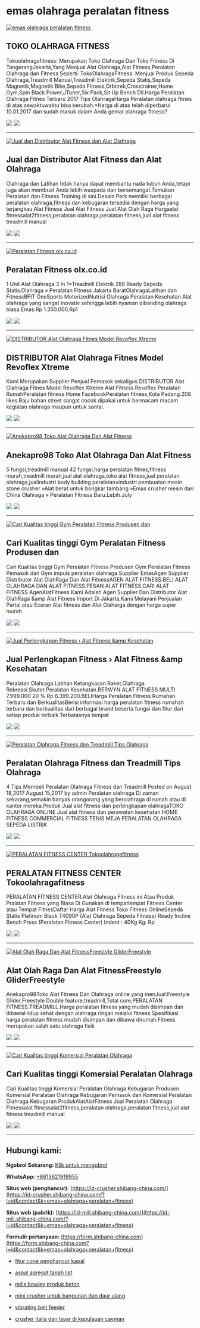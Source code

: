 # emas olahraga peralatan fitness

<a href="https://swt.shibang-china.com/?l=id&img&k=emas+olahraga+peralatan+fitness" target="_blank">![emas olahraga peralatan fitness](http://static.shibang-china.com/all-800x300/40.jpg)</a>

## TOKO OLAHRAGA FITNESS
Tokoolahragafitness: Merupakan Toko Olahraga Dan Toko Fitness Di TangerangJakarta,Yang Menjual Alat Olahraga,Alat Fitness,Peralatan Olahraga dan Fitness Seperti: TokoOlahragaFitness: Menjual Produk Sepeda Olahraga,Treadmill Manual,Treadmill Elektrik,Sepeda Statis,Sepeda Magnetik,Magnetik Bike,Sepeda Fitness,Orbitrek,Crosstrainer,Home Gym,Spin Black Power,JToner,Six Pack,Sit Up Bench Dll.Harga Peralatan Olahraga Fitnes Terbaru 2017 Tips OlahragaHarga Peralatan olahraga fitnes di atas sewaktuwaktu bisa berubah.*Harga di atas telah diperbarui 10.01.2017 dan sudah masuk dalam Anda gemar olahraga fitness?


<a href="https://whatsapp.shibangsoft.com/WhatsApp.php" target="_blank" title="WhatsApp">![](http://static.shibang-china.com/icon/whatsapp.png)</a> <a href="https://swt.shibang-china.com/?l=id&icon&k=emas+olahraga+peralatan+fitness" target="_blank">![](http://static.shibang-china.com/icon/chat-id.png)</a>

---

<a href="https://swt.shibang-china.com/?l=id&img&k=emas+olahraga+peralatan+fitness" target="_blank">![Jual dan Distributor Alat Fitness dan Alat Olahraga](http://static.shibang-china.com/all-800x300/154.jpg)</a>

## Jual dan Distributor Alat Fitness dan Alat Olahraga
Olahraga dan Latihan tidak hanya dapat membantu nada tubuh Anda,tetapi juga akan membuat Anda lebih waspada dan bersemangat.Temukan Peralatan dan Fitness Training di sini.Desain Park memiliki berbagai peralatan olahraga,fitness dan kebugaran tersedia dengan harga yang terjangkau.Alat Fitness Jual Alat Fitness Jual Alat Olah Raga Hargaalat fitnessalat2fitness,peralatan olahraga,peralatan fitness,jual alat fitness treadmill manual


<a href="https://whatsapp.shibangsoft.com/WhatsApp.php" target="_blank" title="WhatsApp">![](http://static.shibang-china.com/icon/whatsapp.png)</a> <a href="https://swt.shibang-china.com/?l=id&icon&k=emas+olahraga+peralatan+fitness" target="_blank">![](http://static.shibang-china.com/icon/chat-id.png)</a>

---

<a href="https://swt.shibang-china.com/?l=id&img&k=emas+olahraga+peralatan+fitness" target="_blank">![Peralatan Fitness olx.co.id](http://static.shibang-china.com/all-800x300/453.jpg)</a>

## Peralatan Fitness olx.co.id
1 Unit Alat Olahraga 3 In 1=Treadmill Elektrik 288 Ready Sepeda Statis.Olahraga » Peralatan Fitness Jakarta BaratOlahragaLatihan dan FitnessBFIT OneSports MotorizedNutrisi Olahraga Peralatan Kesehatan Alat olahraga yang sangat inovativ sehingga lebih nyaman dibanding olahraga biasa.Emas.Rp 1.350.000,Rp1


<a href="https://whatsapp.shibangsoft.com/WhatsApp.php" target="_blank" title="WhatsApp">![](http://static.shibang-china.com/icon/whatsapp.png)</a> <a href="https://swt.shibang-china.com/?l=id&icon&k=emas+olahraga+peralatan+fitness" target="_blank">![](http://static.shibang-china.com/icon/chat-id.png)</a>

---

<a href="https://swt.shibang-china.com/?l=id&img&k=emas+olahraga+peralatan+fitness" target="_blank">![DISTRIBUTOR Alat Olahraga Fitnes Model Revoflex Xtreme](http://static.shibang-china.com/all-800x300/659.jpg)</a>

## DISTRIBUTOR Alat Olahraga Fitnes Model Revoflex Xtreme
Kami Merupakan Supplier Penjual Pemasok sekaligus DISTRIBUTOR Alat Olahraga Fitnes Model Revoflex Xtreme Alat Fitness Revoflex Peralatan RumahPeralatan fitness Home FacebookPeralatan fitness,Kota Padang.208 likes.Baju bahan street sangat cocok dipakai untuk bermacam macam kegiatan olahraga maupun untuk santai.


<a href="https://whatsapp.shibangsoft.com/WhatsApp.php" target="_blank" title="WhatsApp">![](http://static.shibang-china.com/icon/whatsapp.png)</a> <a href="https://swt.shibang-china.com/?l=id&icon&k=emas+olahraga+peralatan+fitness" target="_blank">![](http://static.shibang-china.com/icon/chat-id.png)</a>

---

<a href="https://swt.shibang-china.com/?l=id&img&k=emas+olahraga+peralatan+fitness" target="_blank">![Anekapro98 Toko Alat Olahraga Dan Alat Fitness](http://static.shibang-china.com/all-800x300/838.jpg)</a>

## Anekapro98 Toko Alat Olahraga Dan Alat Fitness
5 fungsi,treadmill manual 42 fungsi,harga peralatan fitnes,fitness murah,treadmill murah,jual alat olahraga,toko alat fitness,jual peralatan olahraga,jualindustri body building peralatan»industri pembuatan mesin stone crusher »Alat berat untuk bongkar tambang »Emas crusher mesin dari China Olahraga » Peralatan Fitness Baru.Lebih.July


<a href="https://whatsapp.shibangsoft.com/WhatsApp.php" target="_blank" title="WhatsApp">![](http://static.shibang-china.com/icon/whatsapp.png)</a> <a href="https://swt.shibang-china.com/?l=id&icon&k=emas+olahraga+peralatan+fitness" target="_blank">![](http://static.shibang-china.com/icon/chat-id.png)</a>

---

<a href="https://swt.shibang-china.com/?l=id&img&k=emas+olahraga+peralatan+fitness" target="_blank">![Cari Kualitas tinggi Gym Peralatan Fitness Produsen dan](http://static.shibang-china.com/all-800x300/267.jpg)</a>

## Cari Kualitas tinggi Gym Peralatan Fitness Produsen dan
Cari Kualitas tinggi Gym Peralatan Fitness Produsen Gym Peralatan Fitness Pemasok dan Gym impuls peralatan olahraga Supplier EmasAgen Supplier Distributor Alat OlahRaga Dan Alat FitnessAGEN ALAT FITNESS.BELI ALAT OLAHRAGA DAN ALAT FITNESS.PESAN ALAT FITNESS.CARI ALAT FITNESS.AgenAlatFitness Kami Adalah Agen Supplier Dan Distributor Alat OlahRaga &amp Alat Fitness Import Di Jakarta,Kami Melayani Penjualan Partai atau Eceran Alat fitness dan Alat Olaharga dengan harga super murah.


<a href="https://whatsapp.shibangsoft.com/WhatsApp.php" target="_blank" title="WhatsApp">![](http://static.shibang-china.com/icon/whatsapp.png)</a> <a href="https://swt.shibang-china.com/?l=id&icon&k=emas+olahraga+peralatan+fitness" target="_blank">![](http://static.shibang-china.com/icon/chat-id.png)</a>

---

<a href="https://swt.shibang-china.com/?l=id&img&k=emas+olahraga+peralatan+fitness" target="_blank">![Jual Perlengkapan Fitness › Alat Fitness &amp Kesehatan](http://static.shibang-china.com/all-800x300/1158.jpg)</a>

## Jual Perlengkapan Fitness › Alat Fitness &amp Kesehatan
Peralatan Olahraga.Latihan Ketangkasan.Raket.Olahraga Rekreasi.Skuter.Peralatan Kesehatan.BERWYN ALAT FITNESS MULTI 7.999.000 20 % Rp 6.399.200.BELIHarga Peralatan Fitness Rumahan Terbaru dan BerkualitasBerisi informasi harga peralatan fitness rumahan terbaru dan berkualitas dari berbagai brand beserta fungsi dan fitur dari setiap produk terbaik.Terbatasnya tempat


<a href="https://whatsapp.shibangsoft.com/WhatsApp.php" target="_blank" title="WhatsApp">![](http://static.shibang-china.com/icon/whatsapp.png)</a> <a href="https://swt.shibang-china.com/?l=id&icon&k=emas+olahraga+peralatan+fitness" target="_blank">![](http://static.shibang-china.com/icon/chat-id.png)</a>

---

<a href="https://swt.shibang-china.com/?l=id&img&k=emas+olahraga+peralatan+fitness" target="_blank">![Peralatan Olahraga Fitness dan Treadmill Tips Olahraga](http://static.shibang-china.com/all-800x300/246.jpg)</a>

## Peralatan Olahraga Fitness dan Treadmill Tips Olahraga
4 Tips Membeli Peralatan Olahraga Fitness dan Treadmill Posted on August 18,2017 August 15,2017 by admin Peralatan olahraga Di zaman sekarang,semakin banyak orangorang yang berolahraga di rumah atau di kantor mereka.Produk Jual alat fitness dan perlengkapan olahragaTOKO OLAHRAGA ONLINE Jual alat fitness dan perawatan kesehatan.HOME FITNESS COMMERCIAL FITNESS TENIS MEJA PERALATAN OLAHRAGA SEPEDA LISTRIK


<a href="https://whatsapp.shibangsoft.com/WhatsApp.php" target="_blank" title="WhatsApp">![](http://static.shibang-china.com/icon/whatsapp.png)</a> <a href="https://swt.shibang-china.com/?l=id&icon&k=emas+olahraga+peralatan+fitness" target="_blank">![](http://static.shibang-china.com/icon/chat-id.png)</a>

---

<a href="https://swt.shibang-china.com/?l=id&img&k=emas+olahraga+peralatan+fitness" target="_blank">![PERALATAN FITNESS CENTER Tokoolahragafitness](http://static.shibang-china.com/all-800x300/1374.jpg)</a>

## PERALATAN FITNESS CENTER Tokoolahragafitness
PERALATAN FITNESS CENTER.Alat Olahraga Fitness ini Atau Produk Pralatan Fitness yang Biasa Di Gunakan di tempattempat Fitness Center atau Tempat FitnesDaftar Harga Alat Fitness Toko Fitness OnlineSepeda Statis Platinum Black T4090P (Alat Olahraga Sepeda Fitness) Ready Incline Bench Press (Peralatan Fitness Center) Indent : 40Kg Kg: Rp


<a href="https://whatsapp.shibangsoft.com/WhatsApp.php" target="_blank" title="WhatsApp">![](http://static.shibang-china.com/icon/whatsapp.png)</a> <a href="https://swt.shibang-china.com/?l=id&icon&k=emas+olahraga+peralatan+fitness" target="_blank">![](http://static.shibang-china.com/icon/chat-id.png)</a>

---

<a href="https://swt.shibang-china.com/?l=id&img&k=emas+olahraga+peralatan+fitness" target="_blank">![Alat Olah Raga Dan Alat FitnessFreestyle GliderFreestyle](http://static.shibang-china.com/all-800x300/607.jpg)</a>

## Alat Olah Raga Dan Alat FitnessFreestyle GliderFreestyle
Anekapro98Toko Alat Fitness Dan Olahraga online yang menJual:Freestyle Glider,Freestyle Double feature,treadmill,Total core,PERALATAN FITNESS.TREADMILL.Harga peralatan fitness yang mudah disimpan dan dibawaHidup sehat dengan olahraga ringan melalui fitness.Spesifikasi harga peralatan fitness mudah disimpan dan dibawa dirumah.Fitness merupakan salah satu olahraga fisik


<a href="https://whatsapp.shibangsoft.com/WhatsApp.php" target="_blank" title="WhatsApp">![](http://static.shibang-china.com/icon/whatsapp.png)</a> <a href="https://swt.shibang-china.com/?l=id&icon&k=emas+olahraga+peralatan+fitness" target="_blank">![](http://static.shibang-china.com/icon/chat-id.png)</a>

---

<a href="https://swt.shibang-china.com/?l=id&img&k=emas+olahraga+peralatan+fitness" target="_blank">![Cari Kualitas tinggi Komersial Peralatan Olahraga](http://static.shibang-china.com/all-800x300/408.jpg)</a>

## Cari Kualitas tinggi Komersial Peralatan Olahraga
Cari Kualitas tinggi Komersial Peralatan Olahraga Kebugaran Produsen Komersial Peralatan Olahraga Kebugaran Pemasok dan Komersial Peralatan Olahraga Kebugaran ProdukAlatAlatFitness Jual Peralatan Olahraga Fitnessalat fitnessalat2fitness,peralatan olahraga,peralatan fitness,jual alat fitness treadmill manual


<a href="https://whatsapp.shibangsoft.com/WhatsApp.php" target="_blank" title="WhatsApp">![](http://static.shibang-china.com/icon/whatsapp.png)</a> <a href="https://swt.shibang-china.com/?l=id&icon&k=emas+olahraga+peralatan+fitness" target="_blank">![](http://static.shibang-china.com/icon/chat-id.png)</a>

---
## Hubungi kami:

**Ngobrol Sekarang:** [Klik untuk mengobrol](https://swt.shibang-china.com?l=id&contact&k=emas+olahraga+peralatan+fitness)

**WhatsApp:**  [+8613621919955](https://whatsapp.shibangsoft.com/WhatsApp.php)

**Situs web (penghancur):** [https://id-crusher.shibang-china.com/](https://id-crusher.shibang-china.com/?l=id&contact&k=emas+olahraga+peralatan+fitness)

**Situs web (pabrik):** [https://id-mill.shibang-china.com/](https://id-mill.shibang-china.com/?l=id&contact&k=emas+olahraga+peralatan+fitness)

**Formulir pertanyaan:** [https://form.shibang-china.com](https://form.shibang-china.com?l=id&contact&k=emas+olahraga+peralatan+fitness)

* [fitur cone penghancur kapal](../25/fitur%20cone%20penghancur%20kapal.md)

* [aspal agregat tanah liat](../17/aspal%20agregat%20tanah%20liat.md)

* [mills bowley produk beton](../16/mills%20bowley%20produk%20beton.md)

* [mini crusher untuk bangunan dan daur ulang](../17/mini%20crusher%20untuk%20bangunan%20dan%20daur%20ulang.md)

* [vibrating belt feeder](../20/vibrating%20belt%20feeder.md)

* [crusher italia dan layar di kepulauan cayman](../19/crusher%20italia%20dan%20layar%20di%20kepulauan%20cayman.md)